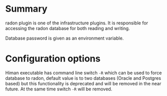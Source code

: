 # Summary

radon plugin is one of the infrastructure plugins. It is responsible for accessing the radon database for both reading and writing.

Database password is given as an environment variable.

# Configuration options

Himan executable has command line switch ```-R``` which can be used to force database to radon, default value is to two databases (Oracle and Postgres based) but this functionality is deprecated and will be removed in the near future. At the same time switch ```-R``` will be removed.